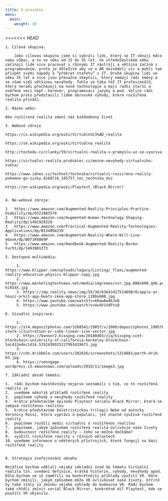 ```yaml
---
title: O projektu
menu:
  main:
    weight: 30
---
```


<<<<<<< HEAD
	
	
	1. Cílová skupina:
	
	    Jako cílovou skupinu jsme si vybrali lidi, který se IT věnují málo nebo vůbec, a to ve věku od 15 do 35 let. Ve středoškolském věku začínají lidé více pracovat s různymi IT nástroji a většina začíná s programováním, proto je důležité aby se o AR dozvědeli víc a mohli tak přispět svými nápady a “přebrat stafetu” v IT. Druhá skupina lidí ve věku 35 let a více jsou převažne skeptici, který nemají rádi změny a ve všem vidí většinou nevýhody. Tohle se týka též IT profesionálů, který neradi přecházejí na nové technologie a mají radši starší a ověřené veci např. hardvér, programovací jazyky a pod. Velice rádi bychom proto představili lidem obrovské výhody, které rozšířená realita přináší.
	
	2. Název webu: 
	
	Ako rozšírená realita zmení náš každodenný život
	
	3. Webové zdroje
	
	https://cs.wikipedia.org/wiki/Virtuáln%C3%AD_realita
	
	https://sk.wikipedia.org/wiki/Virtuálna_realita
	
	http://techedu.cz/clanky/59/virtualni-realita-v-prumyslu-uz-se-vyuziva
	
	https://virtualni-realita.produkter.cz/mozne-nevyhody-virtualniho-sveta/
	
	https://www.idnes.cz/technet/technika/virtualni-rozsirena-reality-pokemon-go-zisky.A160716_185757_tec_technika_dvz
	
	https://en.wikipedia.org/wiki/Playtest_(Black_Mirror)
	
	
	4. Ne-webové zdroje:
	
	1	https://www.amazon.com/Augmented-Reality-Principles-Practice-Usability/dp/0321883578
	2	https://www.amazon.com/Augmented-Human-Technology-Shaping-Reality/dp/1491928328
	3	https://www.amazon.com/Practical-Augmented-Reality-Technologies-Applications/dp/0134094239
	4	https://www.amazon.com/Augmented-Reality-Where-Will-Live-ebook/dp/B071R4869P
	5	https://www.amazon.com/Handbook-Augmented-Reality-Borko-Furht/dp/1493901273
	
	5. Dostupná multimédia:
	
	     1. https://www.blippar.com/uploads/legacy/Listing/_flexL/augmented-reality-education-physics-blippar-copy.jpg
	     2. https://www.marketingtechnews.net/media/img/news/xvr.jpg.800x600_q96.png.pagespeed.ic.mcH-hi9I4X.jpg
	     3. https://img.reality.news/img/55/36/63641427514698/0/apple-ar-houzz-arkit-app-beats-ikea-app-store.1280x600.jpg
	     4. https://www.youtube.com/watch?v=kRowAw4kJeQ
	     5. https://www.youtube.com/watch?v=UudV1VdFtuQ
	
	6. Vizuální inspirace:
	
	     1. https://st4.depositphotos.com/3268541/19857/v/1600/depositphotos_198576546-stock-illustration-ar-cube-linear-icon-vector.jpg
	     2. https://banner2.kisspng.com/20180403/ziq/kisspng-scet-blockchain-university-of-california-berkeley-blockchain-5ac412edec1d14.5352430915227993419671.jpg
	     3. https://cdn.dribbble.com/users/202626/screenshots/1314681/perth-drib-03.jpg
	     4. https://venngage-wordpress.s3.amazonaws.com/uploads/2018/11/image3.jpg
	
	7. Základní obsah tématu:
	
	1.	rádi bychom návštěvníky nejprve seznámili s tím, co to rozšířená realita je
	2.	uvedeme několik příkladů rozšířené reality
	3.	popíšeme výhody a nevýhody rozšířené reality
	4.	krátce představíme epizodu Playtest seriálu Black Mirror, která se zabývá rozšířenou realitou
	5.	krátce představíme beletristickou trilogii Nebe od autorky Veronicy Rossi, která vypráví o populaci, jež značně využívá rozšířené reality 
	6.	popíšeme rozdíli medzi virtuální a rozšířenou realitou
	7.	popíšeme, jakým způsobem rozšířená realita ovlivňuje naše životy
	8.	budoucnost rozšířené reality – čeho se možná dočkáme?
	9.	využití rozšířené reality v různých oblastech 
	10.	uvedeme informace o některých přístrojích, které fungují na bázi rozšířené reality
	
	
	8. Strategie zveřejnování obsahu
	
	Nejdříve bychom udělali nějaký základní úvod do tématu Virtuální realita tzn. uvedení definice, krátká historie, výhody, nevýhody apod. Dále bychom se už zaměřili na konkrétnější příklady využití VR. Dále bychom zmínili, jakým způsobem může VR ovlivňovat naše životy. Určitě by také stály za zmínku nějaké výhledy do budoucna VR. Rádi bychom také chtěli zmínit seriál Black Mirror, konkrétně díl Playtest, kde se použití VR objevilo.


[Hugo]: https://gohugo.io
[VIKBA07]: https://is.muni.cz/predmet/phil/VIKBA07
[hugoDocs]: https://gohugo.io/documentation/
[qs]: https://gohugo.io/getting-started/quick-start/

